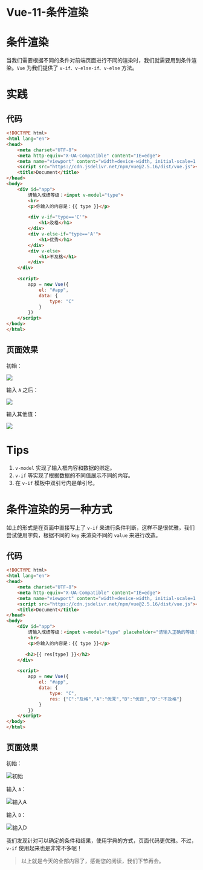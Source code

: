 # Vue-11-条件渲染


# 条件渲染

当我们需要根据不同的条件对前端页面进行不同的渲染时，我们就需要用到条件渲染。`Vue` 为我们提供了 `v-if、v-else-if、v-else` 方法。

# 实践

## 代码

```html
<!DOCTYPE html>
<html lang="en">
<head>
    <meta charset="UTF-8">
    <meta http-equiv="X-UA-Compatible" content="IE=edge">
    <meta name="viewport" content="width=device-width, initial-scale=1.0">
    <script src="https://cdn.jsdelivr.net/npm/vue@2.5.16/dist/vue.js"></script>
    <title>Document</title>
</head>
<body>
    <div id="app">
        请输入成绩等级：<input v-model="type">
        <br>
        <p>你输入的内容是：{{ type }}</p>

        <div v-if="type=='C'">
            <h1>及格</h1>
        </div>
        <div v-else-if="type=='A'">
            <h1>优秀</h1>
        </div>
        <div v-else>
            <h1>不及格</h1>
        </div>
    </div>

    <script>
        app = new Vue({
            el: "#app",
            data: {
                type: "C"
            }
        })
    </script>
</body>
</html>
```

## 页面效果

初始：

![](https://gitee.com/phygerr/picture/raw/master/2021-5-13/1620888915710-image.png)

输入 `A` 之后：

![](https://gitee.com/phygerr/picture/raw/master/2021-5-13/1620888900735-image.png)

输入其他值：

![](https://gitee.com/phygerr/picture/raw/master/2021-5-13/1620888947235-image.png)

# Tips

1. `v-model` 实现了输入框内容和数据的绑定。
2. `v-if` 等实现了根据数据的不同值展示不同的内容。
3. 在 `v-if` 模板中双引号内是单引号。

# 条件渲染的另一种方式

如上的形式是在页面中直接写上了 `v-if` 来进行条件判断，这样不是很优雅，我们尝试使用字典，根据不同的 `key` 来渲染不同的 `value` 来进行改造。

## 代码

```html
<!DOCTYPE html>
<html lang="en">
<head>
    <meta charset="UTF-8">
    <meta http-equiv="X-UA-Compatible" content="IE=edge">
    <meta name="viewport" content="width=device-width, initial-scale=1.0">
    <script src="https://cdn.jsdelivr.net/npm/vue@2.5.16/dist/vue.js"></script>
    <title>Document</title>
</head>
<body>
    <div id="app">
        请输入成绩等级：<input v-model="type" placeholder="请输入正确的等级！(A,B,C,D)">
        <br>
        <p>你输入的内容是：{{ type }}</p>

       <h2>{{ res[type] }}</h2>
    </div>

    <script>
        app = new Vue({
            el: "#app",
            data: {
                type: "C",
                res: {"C":"及格","A":"优秀","B":"优良","D":"不及格"}
            }
        })
    </script>
</body>
</html>
```

## 页面效果

初始：

![初始](https://gitee.com/phygerr/picture/raw/master/2021-10-4/1633325090009-image.png "初始")

输入 `A`：

![输入A](https://gitee.com/phygerr/picture/raw/master/2021-10-4/1633325120423-image.png "输入A")

输入 `D`：

![输入D](https://gitee.com/phygerr/picture/raw/master/2021-10-4/1633325142738-image.png "输入D")

我们发现针对可以确定的条件和结果，使用字典的方式，页面代码更优雅。不过，`v-if` 使用起来也是非常不多呢！

> 以上就是今天的全部内容了，感谢您的阅读，我们下节再会。
